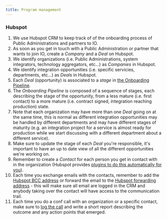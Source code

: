 ```yaml
---
title: Program management
---
```


### Hubspot

1. We use Hubspot CRM to keep track of of the onboarding process of Public Administrations and partners to IO.
1. As soon as you get in touch with a Public Administration or partner that wants to join IO, create a _Company_ and a _Deal_ on Hubspot.
1. We identify organizations (i.e. Public Administrations, system integrators, technology aggregators, etc...) as _Companies_ in Hubspot.
1. We identify integration opportunities (i.e. specific servicies, departments, etc...) as _Deals_ in Hubspot.
1. Each _Deal_ (opportunity) is associated to a _stage_ in [the Onboarding Pipeline](https://app.hubspot.com/contacts/5461487/deals/board/view/all/).
1. The _Onboarding Pipeline_ is composed of a sequence of stages, each describing the stage of the opportunity, from a less mature (i.e. first contact) to a more mature (i.e. contract signed, integration reaching production) state.
1. Note that each organization may have more than one _Deal_ going on at the same time, this is normal as different integration opportunities may be handled by different departments and may have different stages of maturity (e.g. an integration project for a service is almost ready for production while we start discussing with a different department about a different service).
1. Make sure to update the stage of each _Deal_ you're responsible, it's important to have an up to date view of all the different opportunities we're working on.
1. Remember to create a _Contact_ for each person you get in contact with in the organization (Hubspot provides [plugins to do this automatically for you](https://app.hubspot.com/sales-products-settings/5461487/email/extension)).
1. Each time you exchange emails with the contacts, remember to add the [Hubspot BCC address](https://app.hubspot.com/sales-products-settings/5461487/bcc) or forward the email to the [Hubspot forwarding address](https://app.hubspot.com/sales-products-settings/5461487/bcc) - this will make sure all email are logged in the CRM and anybody taking over the contact will have access to the communication trail.
1. Each time you do a conf call with an organization or a specific contact, make sure to [log the call](https://knowledge.hubspot.com/articles/kcs_article/contacts/manually-log-a-call-email-or-meeting-on-a-record) and write a short report describing the outcome and any action points that emerged.
